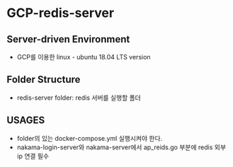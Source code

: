 # GCP-redis-server

## Server-driven Environment
- GCP를 이용한 linux - ubuntu 18.04 LTS version

## Folder Structure
- redis-server folder: redis 서버를 실행할 폴더  

## USAGES
- folder의 있는 docker-compose.yml 실행시켜야 한다.
- nakama-login-server와 nakama-server에서 ap_reids.go 부분에 redis 외부 ip 연결 필수